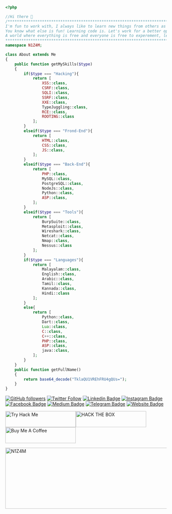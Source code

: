 ```php
<?php

//Hi there 👋
/***************************************************************************************************************************
I'm fun to work with, I always like to learn new things from others as much as helping others solve their problems. 
You know what else is fun! Learning code is. Let's work for a better opensource, decentralized future. 
A world where everything is free and everyone is free to experement, learn, survive and thrive. Let's code for good.
***************************************************************************************************************************/
namespace N1Z4M;

class About extends Me
{
    public function getMySkills($type)
    {
        if($type === "Hacking"){
            return [
                XSS::class,
                CSRF::class,
                SQLI::class,
                SSRF::class,
                XXE::class,
                TypeJuggling::class,
                RCE::class,
                ROOTING::class
            ];
        }
        elseif($type === "Frond-End"){
            return [
                HTML::class,
                CSS::class,
                JS::class,
            ];
        }
        elseif($type === "Back-End"){
            return [
                PHP::class,
                MySQL::class,
                PostgreSQL::class,
                NodeJs::class,
                Python::class,
                ASP::class,
            ];
        }
        elseif($type === "Tools"){
            return [
                BurpSuite::class,
                Metasploit::class,
                Wireshark::class,
                Netcat::class,
                Nmap::class,
                Nessus::class
            ];
        }
        if($type === "Languages"){
            return [
                Malayalam::class,
                English::class,
                Arabic::class,
                Tamil::class,
                Kannada::class,
                Hindi::class
            ];
        }       
        else{
            return [
                Python::class,
                Dart::class,
                Lua::class,
                C::class,
                C++::class,
                PHP::class,
                ASP::class,
                java::class,
            ];
        }
    }
    public function getFullName()
    {
        return base64_decode("TklaQU1VREhFRU4gQUs=");
    }
}
```




[![GitHub followers](https://img.shields.io/github/followers/nizam0906?style=social)](https://www.github.com/nizam0906)
[![Twitter Follow](https://img.shields.io/twitter/follow/N1Z4M_?style=social)](https://www.twitter.com/N1Z4M_)
[![Linkedin Badge](https://img.shields.io/badge/-N1Z4M-blue?style=flat-square&logo=Linkedin&logoColor=white&link=https://www.linkedin.com/in/N1Z4M/)](https://www.linkedin.com/in/N1Z4M/)
[![Instagram Badge](https://img.shields.io/badge/-N1Z4M-purple?style=flat-square&logo=Instagram&logoColor=white&link=https://www.instagram.com/N1Z4M_0/)](https://www.instagram.com/N1Z4M_0/)
[![Facebook Badge](https://img.shields.io/badge/-N1Z4M-blue?style=flat-square&logo=Facebook&logoColor=white&link=https://www.facebook.com/N1Z4M)](https://www.facebook.com/N1Z4M)
[![Medium Badge](https://img.shields.io/badge/-N1Z4M-black?style=flat-square&logo=Medium&logoColor=white&link=https://medium.com/@N1Z4M)](https://medium.com/@N1Z4M)
[![Telegram Badge](https://img.shields.io/badge/-N1Z4M-grey?style=flat-square&logo=Telegram&logoColor=white&link=https://telegram.org/@N1Z4M)](https://telegram.org/@N1Z4M)
[![Website Badge](https://img.shields.io/badge/-N1Z4M-darkgreen?style=flat-square&logo=Safari&logoColor=white&link=http://N1Z4M.co)](http://www.N1Z4M.co/)



<a href="https://www.tryhackme.com/p/N1Z4M" target="_blank"><img src="https://i.ibb.co/T0G8KjJ/N1Z4M.png" alt="Try Hack Me" width="220" height="50" ></a><a href="https://www.hackthebox.eu/profile/91021" target="_blank"><img src="https://www.hackthebox.eu/badge/image/91021" alt="HACK THE BOX" width="220" height="50" ></a><a href="https://www.buymeacoffee.com/n1z4m" target="_blank"><img src="https://cdn.buymeacoffee.com/buttons/v2/default-black.png" alt="Buy Me A Coffee" width="220" height="50" ></a>


<img src="https://i.ibb.co/x3B7FRn/N1Z4M.png" alt="N1Z4M" border="0" width="2250" height="190" >
<br />
<br />
<br />
<br />
<br />
<br />
<br />
<br />
<br />
<br />
<br />
<br />
<br />
<br />
<br />
<br />
<br />
<br />
<br />
<br />
<br />
<br />
<br />
<br />
<br />
<br />
<br />
<br />
<br />
<br />
<br />
<br />
<br />
<br />
<br />
<br />
<br />
<br />
<br />
<br /><br />
<br />
<br />
<br />
<br />
<br />
<br />
<br />
<br />
<br />
<br />
<br />
<br />
<br />
<br />
<br />
<br />
<br />
<br />
<br /><br />
<br />
<br />
<br />
<br />
<br />
<br />
<br />
<br />
<br />
<br />
<br />
<br />
<br />
<br />
<br />
<br />
<br />
<br />
<br /><br />
<br />
<br />
<br />
<br />
<br />
<br />
<br />
<br />
<br />
<br />
<br />
<br />
<br />
<br />
<br />
<br />
<br />
<br />
<br />
<br />
<br />
<br />
<br />
<br />
<br />
<br />
<br />
<br />
<br />
<br />
<br />
<br />
<br />
<br />
<br />
<br />
<br />
<br />
<br />
<br />
<br />
<br />
<br />
<br />
<br />
<br />
<br />
<br />
<br />
<br />
<br />
<br />
<br />
<br />
<br />
<br />
<br />
<br />
<br />
<br />
<br />
<br />
<br />
<br />
<br />
<br />
<br />
<br />
<br />
<br />
<br />
<br />
<br />
<br />
<br />
<br />
<br />
<br />
<br />
<br />
<br />
<br />
<br />
<br />
<br />
<br />
<br />
<br />
<br />
<br />
<br />
<br />
<br />
<br />
<br />
<br />
<br />
<br />
<br />
<br />
<br />
<br />
<br />
<br />
<br />
<br />
<br />
<br />
<br />
<br />
<br />
<br />
<br />
<br />
<br />
<br />
<br />
<br />
<br />

